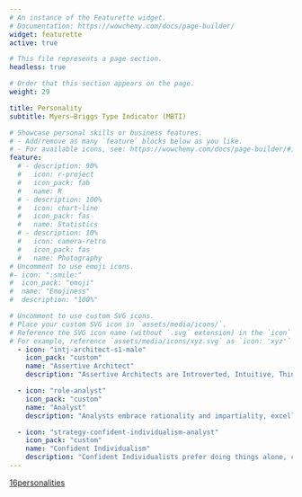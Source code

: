 ```yaml
---
# An instance of the Featurette widget.
# Documentation: https://wowchemy.com/docs/page-builder/
widget: featurette
active: true

# This file represents a page section.
headless: true

# Order that this section appears on the page.
weight: 29

title: Personality
subtitle: Myers–Briggs Type Indicator (MBTI)

# Showcase personal skills or business features.
# - Add/remove as many `feature` blocks below as you like.
# - For available icons, see: https://wowchemy.com/docs/page-builder/#icons
feature:
  # - description: 90%
  #   icon: r-project
  #   icon_pack: fab
  #   name: R
  # - description: 100%
  #   icon: chart-line
  #   icon_pack: fas
  #   name: Statistics
  # - description: 10%
  #   icon: camera-retro
  #   icon_pack: fas
  #   name: Photography
# Uncomment to use emoji icons.
#- icon: ":smile:"
#  icon_pack: "emoji"
#  name: "Emojiness"
#  description: "100%"

# Uncomment to use custom SVG icons.
# Place your custom SVG icon in `assets/media/icons/`.
# Reference the SVG icon name (without `.svg` extension) in the `icon` field.
# For example, reference `assets/media/icons/xyz.svg` as `icon: 'xyz'`
  - icon: "intj-architect-s1-male"
    icon_pack: "custom"
    name: "Assertive Architect"
    description: "Assertive Architects are Introverted, Intuitive, Thinking, Judging and Assertive. These thoughtful tacticians love perfecting the details of life, applying creativity and rationality." 

  - icon: "role-analyst"
    icon_pack: "custom"
    name: "Analyst"
    description: "Analysts embrace rationality and impartiality, excelling in intellectual debates and scientific or technological fields. They are fiercely independent, open-minded, and strong-willed."

  - icon: "strategy-confident-individualism-analyst"
    icon_pack: "custom"
    name: "Confident Individualism"
    description: "Confident Individualists prefer doing things alone, choosing to rely on their own skills and instincts instead of seeking contact with other people. They know what they are good at."
---
```


<a href="https://www.16personalities.com/profiles/83c7dd87d4e0c/">16personalities</a>
